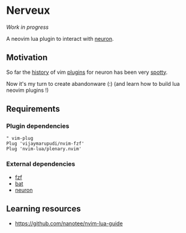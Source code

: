 # Nerveux

*Work in progress*

A neovim lua plugin to interact with [neuron](http://neuron.zettel.page).

## Motivation

So far the [history](https://github.com/ihsanturk/neuron.vim) of vim
[plugins](https://github.com/fiatjaf/neuron.vim) for neuron has been very
[spotty](https://github.com/chiefnoah/neuron-v2.vim).

Now it's my turn to create abandonware (:) (and learn how to build lua neovim
plugins !)

## Requirements

### Plugin dependencies

```vimL
" vim-plug 
Plug 'vijaymarupudi/nvim-fzf'
Plug 'nvim-lua/plenary.nvim'
```

### External dependencies

- [fzf](https://github.com/junegunn/fzf)
- [bat](https://github.com/sharkdp/bat)
- [neuron](http://neuron.zettel.page)

## Learning resources
- https://github.com/nanotee/nvim-lua-guide
